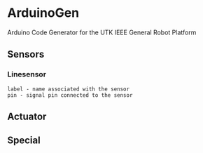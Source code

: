 # ArduinoGen
Arduino Code Generator for the UTK IEEE General Robot Platform


## Sensors

### Linesensor
	label - name associated with the sensor
	pin - signal pin connected to the sensor

## Actuator


## Special
